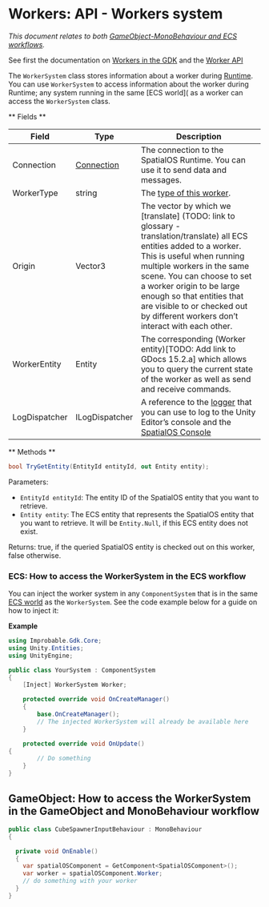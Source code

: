 [//]: # (Doc of docs reference 15.2)

#  Workers: API - Workers system

_This document relates to both [GameObject-MonoBehaviour and ECS workflows](../intro-workflows-spos-entities.md)._

See first the documentation on [Workers in the GDK](./workers-in-the-gdk.md) and the [Worker API](./api-worker.md)

The `WorkerSystem` class stores information about a worker during [Runtime](../glossary.md#spatialos-runtime). You can use `WorkerSystem` to access information about the worker during Runtime; any system running in the same [ECS world]( as a worker can access the `WorkerSystem` class.

** Fields **

| Field         	| Type               	| Description                	|
|-------------------|------------------------|--------------------------------|
| Connection	| [Connection](../connecting-to-spos.md) | The connection to the SpatialOS Runtime. You can use it to send data and messages. |
| WorkerType	| string             	| The [type of this worker](../glossary.md#type-of-worker). |
| Origin    	| Vector3            	| The vector by which we [translate] (TODO: link to glossary - translation/translate) all ECS entities added to a worker. This is useful when running multiple workers in the same scene. You can choose to set a worker origin to be large enough so that entities that are visible to or checked out by different workers don’t interact with each other. |
| WorkerEntity  | Entity             	| The corresponding (Worker entity)[TODO: Add link to GDocs 15.2.a] which allows you to query the current state of the worker as well as send and receive commands. |
| LogDispatcher | ILogDispatcher     	| A reference to the [logger](ecs/logging.md) that you can use to log to the Unity Editor’s console and the [SpatialOS Console](../glossary.md#console) |

** Methods **

```csharp
bool TryGetEntity(EntityId entityId, out Entity entity);
```
Parameters:
  * `EntityId entityId`: The entity ID of the SpatialOS entity that you want to retrieve.
  * `Entity entity`: The ECS entity that represents the SpatialOS entity that you want to retrieve. It will be `Entity.Null`, if this ECS entity does not exist.

Returns: true, if the queried SpatialOS entity is checked out on this worker, false otherwise.

### ECS: How to access the WorkerSystem in the ECS workflow

You can inject the worker system in any `ComponentSystem` that is in the same [ECS world](../glossary.md#unity-ecs-world) as the `WorkerSystem`.
See the code example below for a guide on how to inject it:

**Example**</br>

```csharp
using Improbable.Gdk.Core;
using Unity.Entities;
using UnityEngine;

public class YourSystem : ComponentSystem
{
	[Inject] WorkerSystem Worker;

	protected override void OnCreateManager()
	{
    	base.OnCreateManager();
    	// The injected WorkerSystem will already be available here
	}

	protected override void OnUpdate()
{
    	// Do something
	}
}
```

## GameObject: How to access the WorkerSystem in the GameObject and MonoBehaviour workflow

```csharp
public class CubeSpawnerInputBehaviour : MonoBehaviour
{

  private void OnEnable()
  {
    var spatialOSComponent = GetComponent<SpatialOSComponent>();
    var worker = spatialOSComponent.Worker;
    // do something with your worker
  }
}
```
